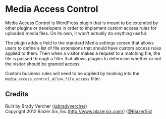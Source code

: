 # Media Access Control #

Media Access Control is WordPress plugin that is meant to be extended by other plugins or developers in order to implement custom access rules for uploaded media files. On its own, it won't actually do anything useful.

The plugin adds a field to the standard Media settings screen that allows users to define a list of file extensions that should have custom access rules applied to them. Then when a visitor makes a request to a matching file, the file is passed through a filter that allows plugins to determine whether or not the visitor should be granted access.

Custom business rules will need to be applied by hooking into the `media_access_control_allow_file_access` filter.

## Credits ##

Built by Brady Vercher ([@bradyvercher](http://twitter.com/bradyvercher))  
Copyright 2012  Blazer Six, Inc.(http://www.blazersix.com/) ([@BlazerSix](http://twitter.com/BlazerSix))